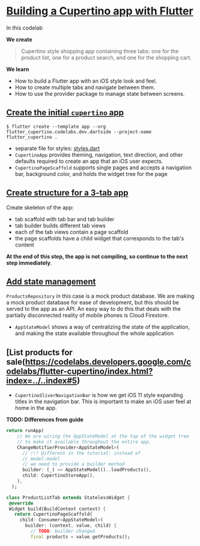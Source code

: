 # [Building a Cupertino app with Flutter](https://codelabs.developers.google.com/codelabs/flutter-cupertino/index.html?index=../..index#0)

In this codelab

**We create**

> Cupertino style shopping app containing three tabs: one for the product list, one for a product search, and one for the shopping cart.

**We learn**

* How to build a Flutter app with an iOS style look and feel.
* How to create multiple tabs and navigate between them.
* How to use the provider package to manage state between screens.

## [Create the initial `cupertino` app](https://codelabs.developers.google.com/codelabs/flutter-cupertino/index.html?index=../..index#2)

```
$ flutter create --template app --org flutter_cupertino.codelabs.dev.dartside --project-name flutter_cupertino .
```

* separate file for styles: [styles.dart](lib/styles.dart)
* `CupertinoApp` provides theming, navigation, text direction, and other defaults required to create an app that an iOS user expects.
* `CupertinoPageScaffold` supports single pages and accepts a navigation bar, background color, and holds the widget tree for the page

## [Create structure for a 3-tab app](https://codelabs.developers.google.com/codelabs/flutter-cupertino/index.html?index=../..index#3)

Create skeleton of the app:
* tab scaffold with tab bar and tab builder
* tab builder builds different tab views
* each of the tab views contain a page scaffold
* the page scaffolds have a child widget that corresponds to the tab's content

**At the end of this step, the app is not compiling, so continue to the next step immediately**.

## [Add state management](https://codelabs.developers.google.com/codelabs/flutter-cupertino/index.html?index=../..index#4)

`ProductsRepository` in this case is a mock product database. We are making a mock product database for ease of development, but this should be served to the app as an API. An easy way to do this that deals with the partially disconnected reality of mobile phones is Cloud Firestore.

* `AppStateModel` shows a way of centralizing the state of the application, and making the state available throughout the whole application

## [List products for sale(https://codelabs.developers.google.com/codelabs/flutter-cupertino/index.html?index=../..index#5)

* `CupertinoSliverNavigationBar` is how we get iOS 11 style expanding titles in the navigation bar. This is important to make an iOS user feel at home in the app.

**TODO: Differences from guide**

```dart
return runApp(
    // We are wiring the AppStateModel at the top of the widget tree
    // to make it available throughout the entire app.
    ChangeNotifierProvider<AppStateModel>(
      // !!! Different in the tutorial: instead of
      // model:model
      // we need to provide a builder method
      builder: (_) => AppStateModel()..loadProducts(),
      child: CupertinoStoreApp(),
    ),
  );
```

```dart
class ProductListTab extends StatelessWidget {
 @override
 Widget build(BuildContext context) {
   return CupertinoPageScaffold(
     child: Consumer<AppStateModel>(
       builder: (context, value, child) {
         // TODO: builder changed
         final products = value.getProducts();
```
